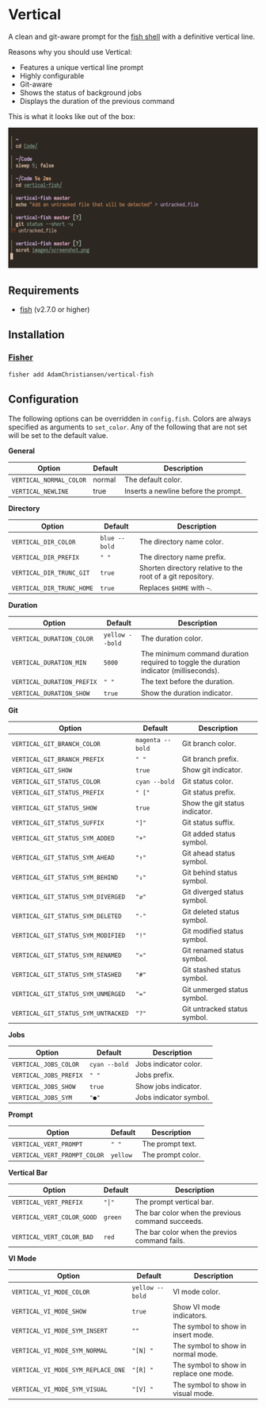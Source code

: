 # Vertical

A clean and git-aware prompt for the
[fish shell](https://github.com/fish-shell/fish-shell) with a definitive
vertical line.

Reasons why you should use Vertical:

* Features a unique vertical line prompt
* Highly configurable
* Git-aware
* Shows the status of background jobs
* Displays the duration of the previous command

This is what it looks like out of the box:

![Screenshot](.image/screenshot.png?raw=true)

## Requirements

* [fish](https://github.com/fish-shell/fish-shell) (v2.7.0 or higher)

## Installation

### [Fisher](https://github.com/jorgebucaran/fisher)

```sh
fisher add AdamChristiansen/vertical-fish
```

## Configuration

The following options can be overridden in `config.fish`. Colors are always
specified as arguments to `set_color`. Any of the following that are not set
will be set to the default value.

**General**

| Option                  | Default | Description                          |
|-------------------------|---------|--------------------------------------|
| `VERTICAL_NORMAL_COLOR` | normal  | The default color.                   |
| `VERTICAL_NEWLINE`      | true    | Inserts a newline before the prompt. |

**Directory**

| Option                    | Default       | Description                                                 |
|---------------------------|---------------|-------------------------------------------------------------|
| `VERTICAL_DIR_COLOR`      | `blue --bold` | The directory name color.                                   |
| `VERTICAL_DIR_PREFIX`     | `" "`         | The directory name prefix.                                  |
| `VERTICAL_DIR_TRUNC_GIT`  | `true`        | Shorten directory relative to the root of a git repository. |
| `VERTICAL_DIR_TRUNC_HOME` | `true`        | Replaces `$HOME` with `~`.                                  |

**Duration**

| Option                     | Default         | Description                                                                            |
|----------------------------|-----------------|----------------------------------------------------------------------------------------|
| `VERTICAL_DURATION_COLOR`  | `yellow --bold` | The duration color.                                                                    |
| `VERTICAL_DURATION_MIN`    | `5000`          | The minimum command duration required to toggle the duration indicator (milliseconds). |
| `VERTICAL_DURATION_PREFIX` | `" "`           | The text before the duration.                                                          |
| `VERTICAL_DURATION_SHOW`   | `true`          | Show the duration indicator.                                                           |

**Git**

| Option                              | Default          | Description                    |
|-------------------------------------|------------------|--------------------------------|
| `VERTICAL_GIT_BRANCH_COLOR`         | `magenta --bold` | Git branch color.              |
| `VERTICAL_GIT_BRANCH_PREFIX`        | `" "`            | Git branch prefix.             |
| `VERTICAL_GIT_SHOW`                 | `true`           | Show git indicator.            |
| `VERTICAL_GIT_STATUS_COLOR`         | `cyan --bold`    | Git status color.              |
| `VERTICAL_GIT_STATUS_PREFIX`        | `" ["`           | Git status prefix.             |
| `VERTICAL_GIT_STATUS_SHOW`          | `true`           | Show the git status indicator. |
| `VERTICAL_GIT_STATUS_SUFFIX`        | `"]"`            | Git status suffix.             |
| `VERTICAL_GIT_STATUS_SYM_ADDED`     | `"+"`            | Git added status symbol.       |
| `VERTICAL_GIT_STATUS_SYM_AHEAD`     | `"↑"`            | Git ahead status symbol.       |
| `VERTICAL_GIT_STATUS_SYM_BEHIND`    | `"↓"`            | Git behind status symbol.      |
| `VERTICAL_GIT_STATUS_SYM_DIVERGED`  | `"⇵"`            | Git diverged status symbol.    |
| `VERTICAL_GIT_STATUS_SYM_DELETED`   | `"-"`            | Git deleted status symbol.     |
| `VERTICAL_GIT_STATUS_SYM_MODIFIED`  | `"!"`            | Git modified status symbol.    |
| `VERTICAL_GIT_STATUS_SYM_RENAMED`   | `"»"`            | Git renamed status symbol.     |
| `VERTICAL_GIT_STATUS_SYM_STASHED`   | `"#"`            | Git stashed status symbol.     |
| `VERTICAL_GIT_STATUS_SYM_UNMERGED`  | `"="`            | Git unmerged status symbol.    |
| `VERTICAL_GIT_STATUS_SYM_UNTRACKED` | `"?"`            | Git untracked status symbol.   |

**Jobs**

| Option                 | Default       | Description            |
|------------------------|---------------|------------------------|
| `VERTICAL_JOBS_COLOR`  | `cyan --bold` | Jobs indicator color.  |
| `VERTICAL_JOBS_PREFIX` | `" "`         | Jobs prefix.           |
| `VERTICAL_JOBS_SHOW`   | `true`        | Show jobs indicator.   |
| `VERTICAL_JOBS_SYM`    | `"●"`         | Jobs indicator symbol. |

**Prompt**

| Option                       | Default  | Description       |
|------------------------------|----------|-------------------|
| `VERTICAL_VERT_PROMPT`       | `" "`    | The prompt text.  |
| `VERTICAL_VERT_PROMPT_COLOR` | `yellow` | The prompt color. |

**Vertical Bar**

| Option                     | Default | Description                                       |
|----------------------------|---------|---------------------------------------------------|
| `VERTICAL_VERT_PREFIX`     | `"│"`   | The prompt vertical bar.                          |
| `VERTICAL_VERT_COLOR_GOOD` | `green` | The bar color when the previous command succeeds. |
| `VERTICAL_VERT_COLOR_BAD`  | `red`   | The bar color when the previos command fails.     |

**VI Mode**

| Option                             | Default         | Description                             |
|------------------------------------|-----------------|-----------------------------------------|
| `VERTICAL_VI_MODE_COLOR`           | `yellow --bold` | VI mode color.                          |
| `VERTICAL_VI_MODE_SHOW`            | `true`          | Show VI mode indicators.                |
| `VERTICAL_VI_MODE_SYM_INSERT`      | `""`            | The symbol to show in insert mode.      |
| `VERTICAL_VI_MODE_SYM_NORMAL`      | `"[N] "`        | The symbol to show in normal mode.      |
| `VERTICAL_VI_MODE_SYM_REPLACE_ONE` | `"[R] "`        | The symbol to show in replace one mode. |
| `VERTICAL_VI_MODE_SYM_VISUAL`      | `"[V] "`        | The symbol to show in visual mode.      |
